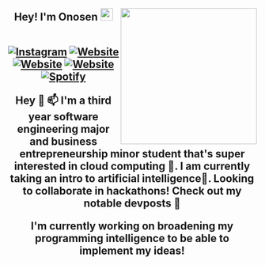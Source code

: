 <h2 align="center"> Hey! I'm Onosen <img src="https://media.giphy.com/media/hvRJCLFzcasrR4ia7z/giphy.gif" width="25px"></h>
<img align='right' src="https://media.giphy.com/media/ieyl9zmCjO4b4t6qoY/giphy.gif" width="275">
  <p align="center">
<br>
<a href="https://www.linkedin.com/in/onosenaziegbe/"><img src="https://img.shields.io/badge/-onosen-df48ff?style=for-the-badge&amp;logo=Instagram&amp;logoColor=white&amp;link=https://instagram.com/osato_az/" alt="Instagram"></a>
<a href="https://snapchat.com/victoria1too3"><img src="https://img.shields.io/badge/-bera1too3-ff66ce?style=for-the-badge&amp;logo=Snapchat&amp;logoColor=white&amp;link=https://rishi.cx/" alt="Website"></a>
<a href="https://snapchat.com/victoria1too3"><img src="https://img.shields.io/badge/-bera1too3-ff66ce?style=for-the-badge&amp;logo=Snapchat&amp;logoColor=white&amp;link=https://rishi.cx/" alt="Website"></a>
<a href="https://snapchat.com/victoria1too3"><img src="https://img.shields.io/badge/-bera1too3-ff66ce?style=for-the-badge&amp;logo=Snapchat&amp;logoColor=white&amp;link=https://rishi.cx/" alt="Website"></a>
<a href="https://open.spotify.com/user/5v7vdgilr8kr8x29lm14ibfml"><img src="https://img.shields.io/badge/-osato-31099c?style=for-the-badge&amp;logo=Spotify&amp;logoColor=white&amp;link=https://open.spotify.com/user/rishiosaur?si=-yOz-AfDR1msGjoKn65u6g" alt="Spotify"></a></p>
Hey 👋  📫
I'm a third year software engineering major and business entrepreneurship minor student that's super interested in cloud computing 👀. I am currently taking an intro to artificial intelligence🌱. Looking to collaborate in hackathons! Check out my notable devposts 💞️ 

I'm currently working on broadening my programming intelligence to be able to implement my ideas! 


<!---
OnosenAziegbe/OnosenAziegbe is a ✨ special ✨ repository because its `README.md` (this file) appears on your GitHub profile.
You can click the Preview link to take a look at your changes.
--->
